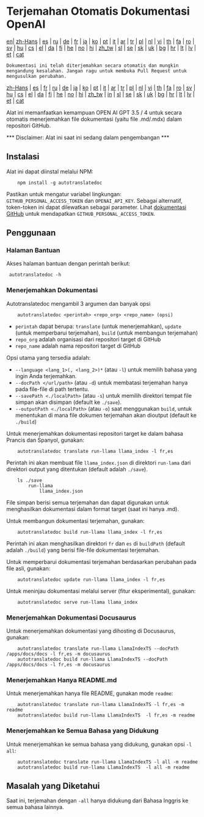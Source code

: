 
# Terjemahan Otomatis Dokumentasi OpenAI

[en](../README.md)| [zh-Hans](/i18n/README_zh-Hans.md) | [es](/i18n/README_es.md) | [ru](/i18n/README_ru.md) | [de](/i18n/README_de.md) | [fr](/i18n/README_fr.md) | [ja](/i18n/README_ja.md) | [ko](/i18n/README_ko.md) | [pt](/i18n/README_pt.md) | [it](/i18n/README_it.md) | [ar](/i18n/README_ar.md) | [tr](/i18n/README_tr.md) | [pl](/i18n/README_pl.md) | [nl](/i18n/README_nl.md) | [vi](/i18n/README_vi.md) | [th](/i18n/README_th.md) | [fa](/i18n/README_fa.md) | [ro](/i18n/README_ro.md) | [sv](/i18n/README_sv.md) | [hu](/i18n/README_hu.md) | [cs](/i18n/README_cs.md) | [el](/i18n/README_el.md) | [da](/i18n/README_da.md) | [fi](/i18n/README_fi.md) | [he](/i18n/README_he.md) | [no](/i18n/README_no.md) | [hi](/i18n/README_hi.md) | [zh_tw](/i18n/README_zh_tw.md) | [sl](/i18n/README_sl.md) | [se](/i18n/README_se.md) | [sk](/i18n/README_sk.md) | [uk](/i18n/README_uk.md) | [bg](/i18n/README_bg.md) | [hr](/i18n/README_hr.md) | [lt](/i18n/README_lt.md) | [lv](/i18n/README_lv.md) | [et](/i18n/README_et.md) | [cat](/i18n/README_cat.md) 

```Dokumentasi ini telah diterjemahkan secara otomatis dan mungkin mengandung kesalahan. Jangan ragu untuk membuka Pull Request untuk mengusulkan perubahan.```


 [zh-Hans](/i18n/README_zh-Hans.md) | [es](/i18n/README_es.md) |  [fr](/i18n/README_es.md) | [ru](/i18n/README_ru.md) | [de](/i18n/README_de.md) | [ja](/i18n/README_ja.md) | [ko](/i18n/README_ko.md) | [pt](/i18n/README_pt.md) | [it](/i18n/README_it.md) | [ar](/i18n/README_ar.md) | [tr](/i18n/README_tr.md) | [pl](/i18n/README_pl.md) | [nl](/i18n/README_nl.md) | [vi](/i18n/README_vi.md) | [th](/i18n/README_th.md) | [fa](/i18n/README_fa.md) | [ro](/i18n/README_ro.md) | [sv](/i18n/README_sv.md) | [hu](/i18n/README_hu.md) | [cs](/i18n/README_cs.md) | [el](/i18n/README_el.md) | [da](/i18n/README_da.md) | [fi](/i18n/README_fi.md) | [he](/i18n/README_he.md) | [no](/i18n/README_no.md) | [hi](/i18n/README_hi.md) | [zh_tw](/i18n/README_zh_tw.md) | [in](/i18n/README_in.md) | [sl](/i18n/README_sl.md) | [se](/i18n/README_se.md) | [sk](/i18n/README_sk.md) | [uk](/i18n/README_uk.md) | [bg](/i18n/README_bg.md) | [hr](/i18n/README_hr.md) | [lt](/i18n/README_lt.md) | [lv](/i18n/README_lv.md) | [et](/i18n/README_et.md) | [cat](/i18n/README_cat.md) 

Alat ini memanfaatkan kemampuan OPEN AI GPT 3.5 / 4 untuk secara otomatis menerjemahkan file dokumentasi (yaitu file .md/.mdx) dalam repositori GitHub.

*** Disclaimer: Alat ini saat ini sedang dalam pengembangan ***


## Instalasi 

Alat ini dapat diinstal melalui NPM:


```
    npm install -g autotranslatedoc
```

Pastikan untuk mengatur variabel lingkungan: `GITHUB_PERSONAL_ACCESS_TOKEN` dan `OPENAI_API_KEY`. Sebagai alternatif, token-token ini dapat dilewatkan sebagai parameter. Lihat [dokumentasi GitHub](https://docs.github.com/en/github/authenticating-to-github/creating-a-personal-access-token) untuk mendapatkan `GITHUB_PERSONAL_ACCESS_TOKEN`.
## Penggunaan


### Halaman Bantuan
Akses halaman bantuan dengan perintah berikut:
```
 autotranslatedoc -h
```
### Menerjemahkan Dokumentasi

Autotranslatedoc mengambil 3 argumen dan banyak opsi

```
    autotranslatedoc <perintah> <repo_org> <repo_name> (opsi)
```

- ```perintah``` dapat berupa: ```translate``` (untuk menerjemahkan), ```update``` (untuk memperbarui terjemahan), ```build``` (untuk membangun terjemahan)
- ```repo_org``` adalah organisasi dari repositori target di GitHub
- ```repo_name``` adalah nama repositori target di GitHub

Opsi utama yang tersedia adalah:

- ```--language <lang_1>(, <lang_2>)*``` (atau ```-l```) untuk memilih bahasa yang ingin Anda terjemahkan.
- ```--docPath </url/path>``` (atau ```-d```) untuk membatasi terjemahan hanya pada file-file di path tertentu.
- ```--savePath <./localPath>``` (atau ```-s```) untuk memilih direktori tempat file simpan akan disimpan (default ke ```./save```).
- ```--outputPath <./localPath>``` (atau ```-o```) saat menggunakan ```build```, untuk menentukan di mana file dokumen terjemahan akan dioutput (default ke ```./build```)



Untuk menerjemahkan dokumentasi repositori target ke dalam bahasa Prancis dan Spanyol, gunakan:
```
    autotranslatedoc translate run-llama llama_index -l fr,es
```


Perintah ini akan membuat file `llama_index.json` di direktori `run-lama` dari direktori output yang ditentukan (default adalah `./save`).
```
    ls ./save
        run-llama
            llama_index.json 
```
File simpan berisi semua terjemahan dan dapat digunakan untuk menghasilkan dokumentasi dalam format target (saat ini hanya .md).

Untuk membangun dokumentasi terjemahan, gunakan:

```
    autotranslatedoc build run-llama llama_index -l fr,es
```


Perintah ini akan menghasilkan direktori `fr` dan `es` di `buildPath` (default adalah `./build`) yang berisi file-file dokumentasi terjemahan.

Untuk memperbarui dokumentasi terjemahan berdasarkan perubahan pada file asli, gunakan:

```
    autotranslatedoc update run-llama llama_index -l fr,es
```


Untuk meninjau dokumentasi melalui server (fitur eksperimental), gunakan:
```
    autotranslatedoc serve run-llama llama_index
```
### Menerjemahkan Dokumentasi Docusaurus

Untuk menerjemahkan dokumentasi yang dihosting di Docusaurus, gunakan:

```
    autotranslatedoc translate run-llama LlamaIndexTS --docPath /apps/docs/docs -l fr,es -m docusaurus
    autotranslatedoc build run-llama LlamaIndexTS --docPath /apps/docs/docs -l fr,es -m docusaurus
```
### Menerjemahkan Hanya README.md

Untuk menerjemahkan hanya file README, gunakan mode `readme`:

```
    autotranslatedoc translate run-llama LlamaIndexTS -l fr,es -m readme
    autotranslatedoc build run-llama LlamaIndexTS  -l fr,es -m readme
```
### Menerjemahkan ke Semua Bahasa yang Didukung

Untuk menerjemahkan ke semua bahasa yang didukung, gunakan opsi `-l all`:

```
    autotranslatedoc translate run-llama LlamaIndexTS -l all -m readme
    autotranslatedoc build run-llama LlamaIndexTS  -l all -m readme
```
## Masalah yang Diketahui

Saat ini, terjemahan dengan `-all` hanya didukung dari Bahasa Inggris ke semua bahasa lainnya.

